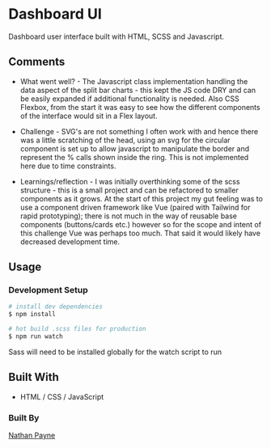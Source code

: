 # Dashboard UI

Dashboard user interface built with HTML, SCSS and Javascript.

## Comments

- What went well? - The Javascript class implementation handling the data aspect of the split bar charts - this kept the JS code DRY and can be easily expanded if additional functionality is needed. Also CSS Flexbox, from the start it was easy to see how the different components of the interface would sit in a Flex layout.

- Challenge - SVG's are not something I often work with and hence there was a little scratching of the head, using an svg for the circular component is set up to allow javascript to manipulate the border and represent the % calls shown inside the ring. This is not implemented here due to time constraints.

- Learnings/reflection - I was initially overthinking some of the scss structure - this is a small project and can be refactored to smaller components as it grows. At the start of this project my gut feeling was to use a component driven framework like Vue (paired with Tailwind for rapid prototyping); there is not much in the way of reusable base components (buttons/cards etc.) however so for the scope and intent of this challenge Vue was perhaps too much. That said it would likely have decreased development time.

## Usage

### Development Setup

```bash
# install dev dependencies
$ npm install

# hot build .scss files for production
$ npm run watch

```

Sass will need to be installed globally for the watch script to run

## Built With

- HTML / CSS / JavaScript

### Built By

[Nathan Payne ](https://nathanpayne.dev/)
